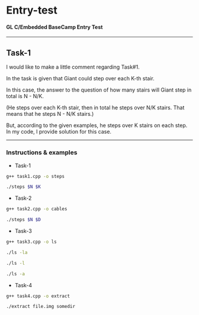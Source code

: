 # Entry-test
#### GL C/Embedded BaseCamp Entry Test

-----

## Task-1

I would like to make a little comment regarding Task#1. 

In the task is given that Giant could step over each K-th stair.

In this case, the answer to the question of how many stairs will Giant step in total is N - N/K. 

(He steps over each K-th stair, then in total he steps over N/K stairs. That means that he steps N - N/K stairs.)


But, according to the given examples, he steps over K stairs on each step. In my code, I provide solution for this case.

---------

### Instructions & examples

- Task-1
```bash
g++ task1.cpp -o steps

./steps $N $K
```
- Task-2
```bash
g++ task2.cpp -o cables

./steps $N $D
```
- Task-3
```bash
g++ task3.cpp -o ls
```
```bash
./ls -la

./ls -l

./ls -a
```

- Task-4
```bash
g++ task4.cpp -o extract

./extract file.img somedir
```

